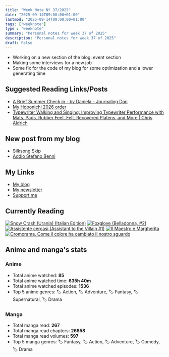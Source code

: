 ```yaml
---
title: "Week Note Nº 37/2025"
date: "2025-09-14T09:00:00+01:00"
lastmod: "2025-09-14T09:00:00+01:00"
tags: ["weeknote"]
type : "weeknote"
summary: "Personal notes for week 37 of 2025"
description: "Personal notes for week 37 of 2025"
draft: False
---
```


- Working on a new section of the blog: event section
- Making some interviews for a new job
- Some fix for the code of my blog for some optimization and a lower generating time

## Suggested Reading Links/Posts
- [A Brief Summer Check in - by Daniela - Journaling Dan](https://journalingdan.substack.com/p/a-brief-summer-check-in?utm_source=fundor333.com)
- [My Hobonichi 2026 order](https://www.maaikebrinkhof.nl/my-hobonichi-2026-order/?utm_source=fundor333.com)
- [Typewriter Walking and Singing: Improving Typewriter Performance with Mats, Pads, Rubber Feet, Felt, Recovered Platens, and More | Chris Aldrich](https://boffosocko.com/2025/09/07/typewriter-walking-and-singing-improving-typewriter-performance-with-mats-rubber-feet-felt-recovered-platens-and-more/?utm_source=fundor333.com)
## New post from my blog
- [Silksong Skip](https://fundor333.com/micro/2025/09/silksong-skip/?utm_source=fundor333.com)
- [Addio Stefano Benni](https://fundor333.com/micro/2025/09/addio-stefano-benni/?utm_source=fundor333.com)

## My Links
- [My blog](https://www.fundor333.com)
- [My newsletter](https://newsletter.digitaltearoom.com)
- [Support me](https://ko-fi.com/fundor333)

## Currently Reading
[![Snow Crash (Urania) (Italian Edition)](https://i.gr-assets.com/images/S/compressed.photo.goodreads.com/books/1718899658l/209061970._SX98_.jpg)](https://www.goodreads.com/review/show/7829844133?utm_medium=api&utm_source=rss)
[![Foxglove (Belladonna, #2)](https://i.gr-assets.com/images/S/compressed.photo.goodreads.com/books/1677904559l/74891101._SX98_.jpg)](https://www.goodreads.com/review/show/7800324980?utm_medium=api&utm_source=rss)
[![Assistente cercasi (Assistant to the Villain #1)](https://i.gr-assets.com/images/S/compressed.photo.goodreads.com/books/1712603576l/211060482._SX98_.jpg)](https://www.goodreads.com/review/show/7698115029?utm_medium=api&utm_source=rss)
[![Il Maestro e Margherita](https://i.gr-assets.com/images/S/compressed.photo.goodreads.com/books/1449182290l/28095021._SX98_.jpg)](https://www.goodreads.com/review/show/7613476820?utm_medium=api&utm_source=rss)
[![Cromorama. Come il colore ha cambiato il nostro sguardo](https://i.gr-assets.com/images/S/compressed.photo.goodreads.com/books/1505808761l/36266532._SX98_.jpg)](https://www.goodreads.com/review/show/5993206761?utm_medium=api&utm_source=rss)


## Anime and manga's stats

### **Anime**
- Total anime watched: **85**
- Total anime watched time: **635h 40m**
- Total anime watched episodes: **1536**
- Top 5 anime genres: 🏷️ Action, 🏷️ Adventure, 🏷️ Fantasy, 🏷️ Supernatural, 🏷️ Drama

### **Manga**
- Total manga read: **267**
- Total manga read chapters: **26858**
- Total manga read volumes: **597**
- Top 5 manga genres: 🏷️ Fantasy, 🏷️ Action, 🏷️ Adventure, 🏷️ Comedy, 🏷️ Drama
